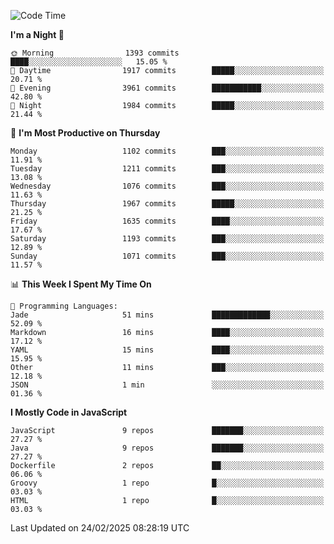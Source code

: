 <!--START_SECTION:waka-->
![Code Time](http://img.shields.io/badge/Code%20Time-1%2C340%20hrs%2053%20mins-blue)

**I'm a Night 🦉** 

```text
🌞 Morning                1393 commits        ████░░░░░░░░░░░░░░░░░░░░░   15.05 % 
🌆 Daytime                1917 commits        █████░░░░░░░░░░░░░░░░░░░░   20.71 % 
🌃 Evening                3961 commits        ███████████░░░░░░░░░░░░░░   42.80 % 
🌙 Night                  1984 commits        █████░░░░░░░░░░░░░░░░░░░░   21.44 % 
```
📅 **I'm Most Productive on Thursday** 

```text
Monday                   1102 commits        ███░░░░░░░░░░░░░░░░░░░░░░   11.91 % 
Tuesday                  1211 commits        ███░░░░░░░░░░░░░░░░░░░░░░   13.08 % 
Wednesday                1076 commits        ███░░░░░░░░░░░░░░░░░░░░░░   11.63 % 
Thursday                 1967 commits        █████░░░░░░░░░░░░░░░░░░░░   21.25 % 
Friday                   1635 commits        ████░░░░░░░░░░░░░░░░░░░░░   17.67 % 
Saturday                 1193 commits        ███░░░░░░░░░░░░░░░░░░░░░░   12.89 % 
Sunday                   1071 commits        ███░░░░░░░░░░░░░░░░░░░░░░   11.57 % 
```


📊 **This Week I Spent My Time On** 

```text
💬 Programming Languages: 
Jade                     51 mins             █████████████░░░░░░░░░░░░   52.09 % 
Markdown                 16 mins             ████░░░░░░░░░░░░░░░░░░░░░   17.12 % 
YAML                     15 mins             ████░░░░░░░░░░░░░░░░░░░░░   15.95 % 
Other                    11 mins             ███░░░░░░░░░░░░░░░░░░░░░░   12.18 % 
JSON                     1 min               ░░░░░░░░░░░░░░░░░░░░░░░░░   01.36 % 
```

**I Mostly Code in JavaScript** 

```text
JavaScript               9 repos             ███████░░░░░░░░░░░░░░░░░░   27.27 % 
Java                     9 repos             ███████░░░░░░░░░░░░░░░░░░   27.27 % 
Dockerfile               2 repos             ██░░░░░░░░░░░░░░░░░░░░░░░   06.06 % 
Groovy                   1 repo              █░░░░░░░░░░░░░░░░░░░░░░░░   03.03 % 
HTML                     1 repo              █░░░░░░░░░░░░░░░░░░░░░░░░   03.03 % 
```




 Last Updated on 24/02/2025 08:28:19 UTC
<!--END_SECTION:waka-->

